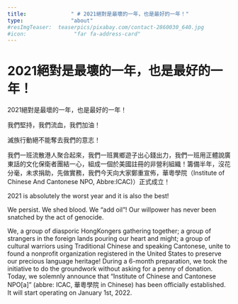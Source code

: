 ```yaml
---
title:              " # 2021絕對是最壞的一年，也是最好的一年！"
type:               "about"
#resImgTeaser:  teaserpics/pixabay.com/contact-2860030_640.jpg
#icon:               "far fa-address-card"
---
```


# 2021絕對是最壞的一年，也是最好的一年！

2021絕對是最壞的一年，也是最好的一年！

我們堅持，我們流血，我們加油！

滅族行動絕不能奪去我們的意志！

我們一班流散港人聚合起來，我們一班異鄉遊子出心錢出力，我們一班用正體說廣東話的文化保衛者團結一心，組成一個於美國註冊的非營利組織！籌備半年，沒花分毫，未求捐助，先做實務，我們今天向大家鄭重宣佈，華粵學院（Institute of Chinese And Cantonese NPO, Abbre:ICAC)）正式成立！

2021 is absolutely the worst year and it is also the best!

We persist. We shed blood. We “add oil”!
Our willpower has never been snatched by the act of genocide.

We, a group of diasporic HongKongers gathering together; a group of strangers in the foreign lands pouring our heart and might; a group of cultural warriors using Traditional Chinese and speaking Cantonese, unite to found a nonprofit organization registered in the United States to preserve our precious language heritage! During a 6-month preparation, we took the initiative to do the groundwork without asking for a penny of donation. Today, we solemnly announce that “Institute of Chinese and Cantonese NPO[a]” (abbre: ICAC, 華粵學院 in Chinese) has been officially established. It will start operating on January 1st, 2022.

